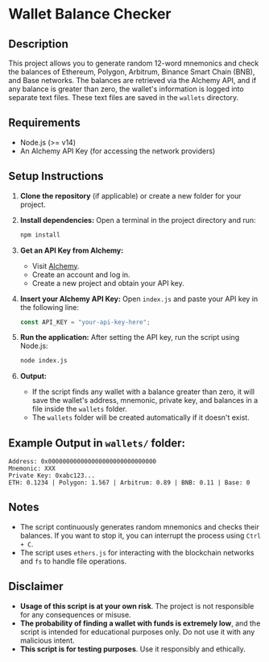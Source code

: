 # Wallet Balance Checker

## Description

This project allows you to generate random 12-word mnemonics and check the balances of Ethereum, Polygon, Arbitrum, Binance Smart Chain (BNB), and Base networks. The balances are retrieved via the Alchemy API, and if any balance is greater than zero, the wallet's information is logged into separate text files. These text files are saved in the `wallets` directory.

## Requirements

- Node.js (>= v14)
- An Alchemy API Key (for accessing the network providers)

## Setup Instructions

1. **Clone the repository** (if applicable) or create a new folder for your project.

2. **Install dependencies:**
   Open a terminal in the project directory and run:

   ```bash
   npm install
   ```

3. **Get an API Key from Alchemy:**
   - Visit [Alchemy](https://www.alchemy.com/).
   - Create an account and log in.
   - Create a new project and obtain your API key.
4. **Insert your Alchemy API Key:**
   Open `index.js` and paste your API key in the following line:

   ```javascript
   const API_KEY = "your-api-key-here";
   ```

5. **Run the application:**
   After setting the API key, run the script using Node.js:

   ```bash
   node index.js
   ```

6. **Output:**
   - If the script finds any wallet with a balance greater than zero, it will save the wallet's address, mnemonic, private key, and balances in a file inside the `wallets` folder.
   - The `wallets` folder will be created automatically if it doesn't exist.

## Example Output in `wallets/` folder:

```
Address: 0x000000000000000000000000000000
Mnemonic: XXX
Private Key: 0xabc123...
ETH: 0.1234 | Polygon: 1.567 | Arbitrum: 0.89 | BNB: 0.11 | Base: 0
```

## Notes

- The script continuously generates random mnemonics and checks their balances. If you want to stop it, you can interrupt the process using `Ctrl + C`.
- The script uses `ethers.js` for interacting with the blockchain networks and `fs` to handle file operations.

## Disclaimer

- **Usage of this script is at your own risk**. The project is not responsible for any consequences or misuse.
- **The probability of finding a wallet with funds is extremely low**, and the script is intended for educational purposes only. Do not use it with any malicious intent.
- **This script is for testing purposes**. Use it responsibly and ethically.
